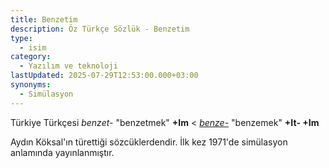 ```yaml
---
title: Benzetim
description: Öz Türkçe Sözlük - Benzetim
type:
  - isim
category:
  - Yazılım ve teknoloji
lastUpdated: 2025-07-29T12:53:00.000+03:00
synonyms:
  - Simülasyon
---
```

Türkiye Türkçesi _benzet-_ "benzetmek" **+Im** < _[benze-](/sozluk/benzemek)_ "benzemek" **+It- +Im**

Aydın Köksal'ın türettiği sözcüklerdendir. İlk kez 1971'de simülasyon anlamında yayınlanmıştır.
